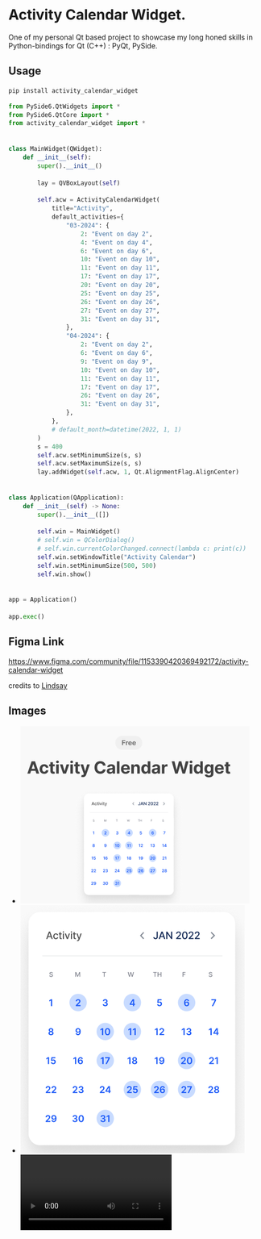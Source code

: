 # Activity Calendar Widget.

One of my personal Qt based project to showcase my long honed skills in Python-bindings for Qt (C++) : PyQt, PySide.

## Usage

```bash
pip install activity_calendar_widget
```

```python
from PySide6.QtWidgets import *
from PySide6.QtCore import *
from activity_calendar_widget import *


class MainWidget(QWidget):
    def __init__(self):
        super().__init__()

        lay = QVBoxLayout(self)

        self.acw = ActivityCalendarWidget(
            title="Activity",
            default_activities={
                "03-2024": {
                    2: "Event on day 2",
                    4: "Event on day 4",
                    6: "Event on day 6",
                    10: "Event on day 10",
                    11: "Event on day 11",
                    17: "Event on day 17",
                    20: "Event on day 20",
                    25: "Event on day 25",
                    26: "Event on day 26",
                    27: "Event on day 27",
                    31: "Event on day 31",
                },
                "04-2024": {
                    2: "Event on day 2",
                    6: "Event on day 6",
                    9: "Event on day 9",
                    10: "Event on day 10",
                    11: "Event on day 11",
                    17: "Event on day 17",
                    26: "Event on day 26",
                    31: "Event on day 31",
                },
            },
            # default_month=datetime(2022, 1, 1)
        )
        s = 400
        self.acw.setMinimumSize(s, s)
        self.acw.setMaximumSize(s, s)
        lay.addWidget(self.acw, 1, Qt.AlignmentFlag.AlignCenter)


class Application(QApplication):
    def __init__(self) -> None:
        super().__init__([])

        self.win = MainWidget()
        # self.win = QColorDialog()
        # self.win.currentColorChanged.connect(lambda c: print(c))
        self.win.setWindowTitle("Activity Calendar")
        self.win.setMinimumSize(500, 500)
        self.win.show()


app = Application()

app.exec()

```

## Figma Link

https://www.figma.com/community/file/1153390420369492172/activity-calendar-widget

credits to [Lindsay](https://www.figma.com/@lho)

## Images

- ![Image 1](assets/img1.png)
- ![Image 2](assets/img2.png)
  <!-- <!-- - Video Demo -->
  <video src='https://github.com/prmpsmart/activity_calendar_widget/blob/main/assets/activity_calendar_widget.mp4'/> -->
  <video src='https://github.com/prmpsmart/activity_calendar_widget/blob/main/assets/activity_calendar_widget.webm'/> -->
